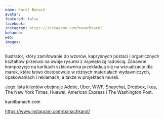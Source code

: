 ```yaml
---
name: Karol Banach
avatar: 
featured: false
facebook: 
instagram: https://instagram.com/banachkarol
behance: 
web:
images:
---
```

Ilustrator, który zamiłowanie do wzorów, kapryśnych postaci i organicznych kształtów przenosi na swoje rysunki z największą radością. Zabawne kompozycje na kartkach szkicownika przekładają się na wizualizacje dla marek, które łatwo dostosowuje w różnych materiałach wydawniczych, opakowaniach i reklamach, a także w projektach murali.



Jego lista klientów obejmuje Adobe, Uber, WWF, Snapchat, Dropbox, Ikea, The New York Times, Huawei, American Express i The Washington Post.



karolbanach.com

https://www.instagram.com/banachkarol/
